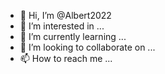 - 👋 Hi, I’m @Albert2022
- 👀 I’m interested in ...
- 🌱 I’m currently learning ...
- 💞️ I’m looking to collaborate on ...
- 📫 How to reach me ...

<!---
Albert2022hha/Albert2022hha is a ✨ special ✨ repository because its `README.md` (this file) appears on your GitHub profile.
You can click the Preview link to take a look at your changes.
--->
